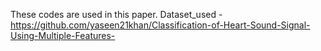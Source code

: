 These codes are used in this paper.
Dataset_used - https://github.com/yaseen21khan/Classification-of-Heart-Sound-Signal-Using-Multiple-Features-
